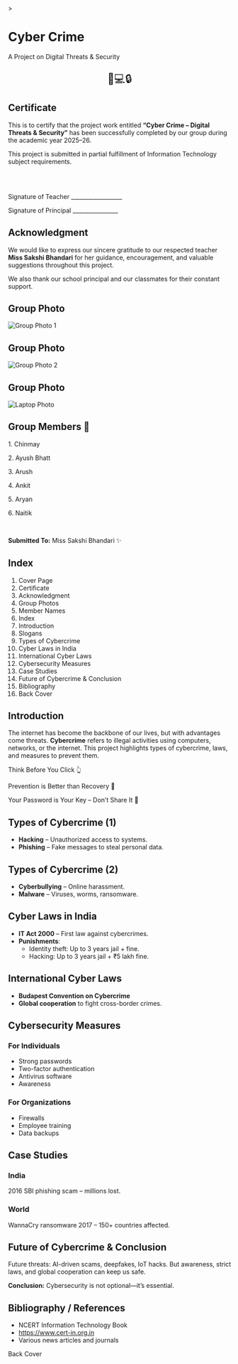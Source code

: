 <!DOCTYPE html>
<html lang="en">
<head>
  <meta charset="UTF-8">
  <title>Cybercrime Project File</title>
 >
</head>
<body>

  <!-- Page 1: Cover -->
  <div class="page">
    <h1 class="title">Cyber Crime</h1>
    <p class="subtitle">A Project on Digital Threats & Security</p>
    <p style="text-align:center; font-size:24px;">📱💻🔒</p>
  </div>

  <!-- Page 2: Certificate -->
  <div class="page">
    <h2>Certificate</h2>
    <p>This is to certify that the project work entitled <b>“Cyber Crime – Digital Threats & Security”</b> has been successfully completed by our group during the academic year 2025–26.</p>
    <p>This project is submitted in partial fulfillment of Information Technology subject requirements.</p>
    <br><br>
    <p>Signature of Teacher __________________</p>
    <p>Signature of Principal ________________</p>
  </div>

  <!-- Page 3: Acknowledgment -->
  <div class="page">
    <h2>Acknowledgment</h2>
    <p>We would like to express our sincere gratitude to our respected teacher <b>Miss Sakshi Bhandari</b> for her guidance, encouragement, and valuable suggestions throughout this project.</p>
    <p>We also thank our school principal and our classmates for their constant support.</p>
  </div>

  <!-- Page 4–6: Group Photos -->
  <div class="page">
    <h2>Group Photo</h2>
    <img src="89328561-e713-49cd-a2a8-70bc690e3d2d.png" alt="Group Photo 1">
  </div>

  <div class="page">
    <h2>Group Photo</h2>
    <img src="31818636-25e1-44df-8f24-0adc9c59e3fb.png" alt="Group Photo 2">
  </div>

  <div class="page">
    <h2>Group Photo</h2>
    <img src="aa1445d8-f517-47af-aafc-d1047d424872.png" alt="Laptop Photo">
  </div>

  <!-- Page 7: Member Names -->
  <div class="page">
    <h2>Group Members 👥</h2>
    <div class="list">
      <p>1. Chinmay</p>
      <p>2. Ayush Bhatt</p>
      <p>3. Arush</p>
      <p>4. Ankit</p>
      <p>5. Aryan</p>
      <p>6. Naitik</p>
    </div>
    <br>
    <p><b>Submitted To:</b> Miss Sakshi Bhandari ✨</p>
  </div>

  <!-- Page 8: Index -->
  <div class="page">
    <h2>Index</h2>
    <ol>
      <li>Cover Page</li>
      <li>Certificate</li>
      <li>Acknowledgment</li>
      <li>Group Photos</li>
      <li>Member Names</li>
      <li>Index</li>
      <li>Introduction</li>
      <li>Slogans</li>
      <li>Types of Cybercrime</li>
      <li>Cyber Laws in India</li>
      <li>International Cyber Laws</li>
      <li>Cybersecurity Measures</li>
      <li>Case Studies</li>
      <li>Future of Cybercrime & Conclusion</li>
      <li>Bibliography</li>
      <li>Back Cover</li>
    </ol>
  </div>

  <!-- Page 9: Introduction -->
  <div class="page">
    <h2>Introduction</h2>
    <p>The internet has become the backbone of our lives, but with advantages come threats. <b>Cybercrime</b> refers to illegal activities using computers, networks, or the internet. This project highlights types of cybercrime, laws, and measures to prevent them.</p>
  </div>

  <!-- Page 10–12: Slogans -->
  <div class="page"><p class="slogan">Think Before You Click 👆</p></div>
  <div class="page"><p class="slogan">Prevention is Better than Recovery 🔐</p></div>
  <div class="page"><p class="slogan">Your Password is Your Key – Don’t Share It 🔑</p></div>

  <!-- Page 13: Types of Cybercrime (1) -->
  <div class="page">
    <h2>Types of Cybercrime (1)</h2>
    <ul class="list">
      <li><b>Hacking</b> – Unauthorized access to systems.</li>
      <li><b>Phishing</b> – Fake messages to steal personal data.</li>
    </ul>
  </div>

  <!-- Page 14: Types of Cybercrime (2) -->
  <div class="page">
    <h2>Types of Cybercrime (2)</h2>
    <ul class="list">
      <li><b>Cyberbullying</b> – Online harassment.</li>
      <li><b>Malware</b> – Viruses, worms, ransomware.</li>
    </ul>
  </div>

  <!-- Page 15: Cyber Laws in India -->
  <div class="page">
    <h2>Cyber Laws in India</h2>
    <ul class="list">
      <li><b>IT Act 2000</b> – First law against cybercrimes.</li>
      <li><b>Punishments</b>:
        <ul>
          <li>Identity theft: Up to 3 years jail + fine.</li>
          <li>Hacking: Up to 3 years jail + ₹5 lakh fine.</li>
        </ul>
      </li>
    </ul>
  </div>

  <!-- Page 16: International Cyber Laws -->
  <div class="page">
    <h2>International Cyber Laws</h2>
    <ul class="list">
      <li><b>Budapest Convention on Cybercrime</b></li>
      <li><b>Global cooperation</b> to fight cross-border crimes.</li>
    </ul>
  </div>

  <!-- Page 17: Cybersecurity Measures -->
  <div class="page">
    <h2>Cybersecurity Measures</h2>
    <h3>For Individuals</h3>
    <ul class="list">
      <li>Strong passwords</li>
      <li>Two-factor authentication</li>
      <li>Antivirus software</li>
      <li>Awareness</li>
    </ul>
    <h3>For Organizations</h3>
    <ul class="list">
      <li>Firewalls</li>
      <li>Employee training</li>
      <li>Data backups</li>
    </ul>
  </div>

  <!-- Page 18: Case Studies -->
  <div class="page">
    <h2>Case Studies</h2>
    <h3>India</h3>
    <p>2016 SBI phishing scam – millions lost.</p>
    <h3>World</h3>
    <p>WannaCry ransomware 2017 – 150+ countries affected.</p>
  </div>

  <!-- Page 19: Future & Conclusion -->
  <div class="page">
    <h2>Future of Cybercrime & Conclusion</h2>
    <p>Future threats: AI-driven scams, deepfakes, IoT hacks.  
    But awareness, strict laws, and global cooperation can keep us safe.</p>
    <p><b>Conclusion:</b> Cybersecurity is not optional—it’s essential.</p>
  </div>

  <!-- Page 20: Bibliography & Back Cover -->
  <div class="page">
    <h2>Bibliography / References</h2>
    <ul class="list">
      <li>NCERT Information Technology Book</li>
      <li><a href="https://www.cert-in.org.in" target="_blank">https://www.cert-in.org.in</a></li>
      <li>Various news articles and journals</li>
    </ul>
    <div class="footer">Back Cover</div>
  </div>
  <script>
    const canvas = document.getElementById("matrixCanvas");
    const ctx = canvas.getContext("2d");

    canvas.height = window.innerHeight;
    canvas.width = window.innerWidth;

    const binary = "01";
    const fontSize = 16;
    const columns = canvas.width / fontSize;

    const drops = [];
    for (let x = 0; x < columns; x++) {
      drops[x] = 1;
    }

    function draw() {
      ctx.fillStyle = "rgba(0, 0, 0, 0.05)";
      ctx.fillRect(0, 0, canvas.width, canvas.height);

      ctx.fillStyle = "#0F0"; // green
      ctx.font = fontSize + "px monospace";

      for (let i = 0; i < drops.length; i++) {
        const text = binary.charAt(Math.floor(Math.random() * binary.length));
        ctx.fillText(text, i * fontSize, drops[i] * fontSize);

        if (drops[i] * fontSize > canvas.height && Math.random() > 0.975) {
          drops[i] = 0;
        }
        drops[i]++;
      }
    }

    setInterval(draw, 35);
  </script>

</body>
</html>
